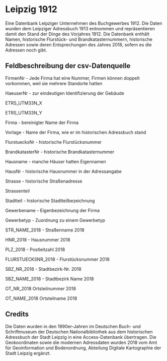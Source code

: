 # Leipzig 1912
Eine Datenbank Leipziger Unternehmen des Buchgewerbes 1912. Die Daten wurden dem Leipziger Adressbuch 1913 entnommen und repräsentieren damit den Stand der Dinge des Vorjahres 1912. Die Datenbank enthält Namen, historische Flurstück- und Brandkatasternummern, historische Adressen sowie deren Entsprechungen des Jahres 2018, sofern es die Adressen noch gibt.

## Feldbeschreibung der csv-Datenquelle
FirmenNr - Jede Firma hat eine Nummer, Firmen können doppelt vorkommen, weil sie mehrere Standorte hatten

HaeuserNr - zur eindeutigen Identifizierung der Gebäude

ETRS_UTM33N_X

ETRS_UTM33N_Y

Firma - bereinigter Name der Firma

Vorlage - Name der Firma, wie er im historischen Adressbuch stand

FlurstuecksNr - historische Flurstücksnummer

BrandkatasterNr - historische Brandkatasternummer

Hausname - manche Häuser hatten Eigennamen

HausNr - historische Hausnummer in der Adressangabe

Strasse - historische Straßenadresse

Strassenteil

Stadtteil - historische Stadtteilbezeichnung

Gewerbename - Eigenbezeichnung der Firma

Gewerbetyp - Zuordnung zu einem Gewerbetyp

STR_NAME_2018 - Straßenname 2018

HNR_2018 - Hausnummer 2018

PLZ_2018 - Postleitzahl 2018

FLURSTUECKSNR_2018 - Flurstücksnummer 2018

SBZ_NR_2018 - Stadtbezirk-Nr. 2018

SBZ_NAME_2018 - Stadtbezirk Name 2018

OT_NR_2018 Ortsteilnummer 2018

OT_NAME_2018 Ortsteilname 2018

## Credits

Die Daten wurden in den 1990er-Jahren im Deutschen Buch- und Schriftmuseum der Deutschen Nationalbibliothek aus dem historischen Adressbuch der Stadt Leipzig in eine Access-Datenbank übertragen. Die Geokoordinaten sowie die modernen Adressdaten wurden 2018 vom  Amt für Geoinformation und Bodenordnung, Abteilung Digitale Kartographie der Stadt Leipzig ergänzt.
